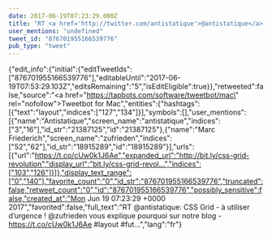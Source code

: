 ```yaml
---
date: 2017-06-19T07:23:29.000Z
title: "RT <a href='http://twitter.com/antistatique'>@antistatique</a>: CSS Grid - à utiliser d’urgence ! <a href='http://twitter.com/zufrieden'>@zufrieden</a> vous explique pourquoi sur notre blog - https://t.co/cUw0k1J6Ae #layout #fut…″"
user_mentions: "undefined"
tweet_id: "876701955166539776"
pub_type: "tweet"
---
```

{"edit_info":{"initial":{"editTweetIds":["876701955166539776"],"editableUntil":"2017-06-19T07:53:29.103Z","editsRemaining":"5","isEditEligible":true}},"retweeted":false,"source":"<a href=\"https://tapbots.com/software/tweetbot/mac\" rel=\"nofollow\">Tweetbot for Mac</a>","entities":{"hashtags":[{"text":"layout","indices":["127","134"]}],"symbols":[],"user_mentions":[{"name":"Antistatique","screen_name":"antistatique","indices":["3","16"],"id_str":"21387125","id":"21387125"},{"name":"Marc Friederich","screen_name":"zufrieden","indices":["52","62"],"id_str":"18915289","id":"18915289"}],"urls":[{"url":"https://t.co/cUw0k1J6Ae","expanded_url":"http://bit.ly/css-grid-revolution","display_url":"bit.ly/css-grid-revol…","indices":["103","126"]}]},"display_text_range":["0","140"],"favorite_count":"0","id_str":"876701955166539776","truncated":false,"retweet_count":"0","id":"876701955166539776","possibly_sensitive":false,"created_at":"Mon Jun 19 07:23:29 +0000 2017","favorited":false,"full_text":"RT @antistatique: CSS Grid - à utiliser d’urgence ! @zufrieden vous explique pourquoi sur notre blog - https://t.co/cUw0k1J6Ae #layout #fut…","lang":"fr"}
